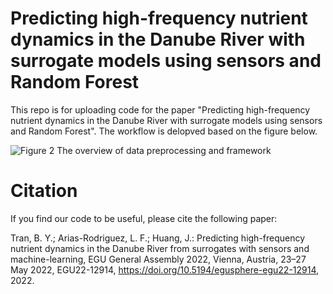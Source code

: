 # Predicting high-frequency nutrient dynamics in the Danube River with surrogate models using sensors and Random Forest

This repo is for uploading code for the paper "Predicting high-frequency nutrient dynamics in the Danube River with surrogate models using sensors and Random Forest". The workflow is delopved based on the figure below.

![Figure 2  The overview of data preprocessing and framework](https://user-images.githubusercontent.com/102971821/169493405-6a1576b1-dd43-4eff-9419-69be62ffa5f5.JPG)

# Citation
If you find our code to be useful, please cite the following paper:

Tran, B. Y.; Arias-Rodriguez, L. F.; Huang, J.: Predicting high-frequency nutrient dynamics in the Danube River from surrogates with sensors and machine-learning, EGU General Assembly 2022, Vienna, Austria, 23–27 May 2022, EGU22-12914, https://doi.org/10.5194/egusphere-egu22-12914, 2022.

